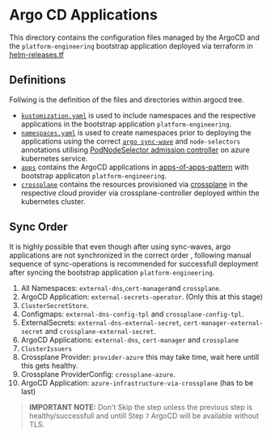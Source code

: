 # Argo CD Applications

This directory contains the configuration files managed by the ArgoCD and the `platform-engineering` bootstrap application deployed via terraform in [helm-releases.tf](../terraform/terraform-kubernetes-resources/helm-releases.tf)


## Definitions

Follwing is the definition of the files and directories within argocd tree.


- [`kustomization.yaml`](./kustomization.yaml) is used to include namespaces and the respective applications in the bootstrap application `platform-engineering`.
- [`namespaces.yaml`](./namespaces.yaml) is used to create namespaces prior to deploying the applications using the correct [`argo sync-wave`](https://argo-cd.readthedocs.io/en/stable/user-guide/sync-waves/#sync-phases-and-waves) and `node-selectors` annotations utilising [PodNodeSelector admission controller](https://kubernetes.io/docs/reference/access-authn-authz/admission-controllers/#podnodeselector) on azure kubernetes service.
- [`apps`](./apps/) contains the ArgoCD applications in [apps-of-apps-pattern](https://argo-cd.readthedocs.io/en/stable/operator-manual/cluster-bootstrapping/#app-of-apps-pattern) with bootstrap applicaton `platform-engineering`.
- [`crossplane`](./crossplane/) contains the resources provisioned via [crossplane](https://github.com/crossplane/crossplane) in the respective cloud provider via crossplane-controller deployed within the kubernetes cluster.


## Sync Order

It is highly possible that even though after using sync-waves, argo applications are not synchronized in the correct order , following manual sequence of sync-operations is recommended for successfull deployment after syncing the bootstrap application `platform-engineering`.


1. All Namespaces: `external-dns`,`cert-manager`and `crossplane`.
2. ArgoCD Application: `external-secrets-operator`. (Only this at this stage)
3. `ClusterSecretStore`.
4. Configmaps: `external-dns-config-tpl` and `crossplane-config-tpl`.
5. ExternalSecrets: `external-dns-external-secret`, `cert-manager-external-secret` and `crossplane-external-secret`.
6. ArgoCD Applications: `external-dns`, `cert-manager` and `crossplane`
7. `ClusterIssuers`
8. Crossplane Provider: `provider-azure` this may take time, wait here untill this gets healthy.
9. Crossplane ProviderConfig: `crossplane-azure`.
10. ArgoCD Application: `azure-infrastructure-via-crossplane` (has to be last)


> **IMPORTANT NOTE:** Don't Skip the step unless the previous step is healthy/successfull and untill Step `7` ArgoCD will be available without TLS.